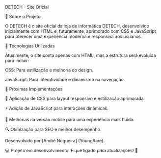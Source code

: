 DETECH - Site Oficial

📌 Sobre o Projeto

O DETECH é o site oficial da loja de informática DETECH, desenvolvido inicialmente com HTML e, futuramente, aprimorado com CSS e JavaScript para oferecer uma experiência moderna e responsiva aos usuários.

🚀 Tecnologias Utilizadas

Atualmente, o site conta apenas com HTML, mas a estrutura será evoluída para incluir:

CSS: Para estilização e melhoria do design.

JavaScript: Para interatividade e dinamismo na navegação.

🔧 Próximas Implementações

🎨 Aplicação de CSS para layout responsivo e estilização aprimorada.

⚡ Adição de JavaScript para interações dinâmicas.

📱 Melhorias na versão mobile para uma experiência mais fluida.

🔍 Otimização para SEO e melhor desempenho.

Desenvolvido por [André Nogueira] (YoungRare).

💻 Projeto em desenvolvimento. Fique ligado para atualizações! 🚀
